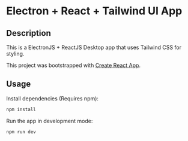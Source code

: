 # Electron + React + Tailwind UI App

## Description

This is a ElectronJS + ReactJS Desktop app that uses Tailwind CSS for styling.

This project was bootstrapped with [Create React App](https://github.com/facebook/create-react-app).

## Usage

Install dependencies (Requires npm):

```bash
npm install
```

Run the app in development mode:

```bash
npm run dev
```
